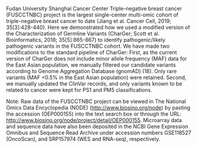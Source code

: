 Fudan University Shanghai Cancer Center Triple-negative breast cancer (FUSCCTNBC) project is the largest single-center multi-omic cohort of triple-negative breast cancer to date (Jiang et al. Cancer Cell, 2019; 35[3]:428-440). Here we demonstrated how we used a modified version of the Characterization of Germline Variants (CharGer; Scott et al. Bioinformatics, 2018; 35[5]:865-867) to identify pathogenic/likely pathogenic variants in the FUSCCTNBC cohort. We have made two modifications to the standard pipeline of CharGer: First, as the current version of CharGer does not include minor allele frequency (MAF) data for the East Asian population, we manually filtered our candidate variants according to Genome Aggregation Database (gnomAD) (18). Only rare variants (MAF <0.5% in the East Asian population) were retained. Second, we manually updated the ClinVar records, and only variants known to be related to cancer were kept for PS1 and PM5 classifications.

Note: Raw data of the FUSCCTNBC project can be viewed in The National Omics Data Encyclopedia (NODE) (http://www.biosino.org/node) by pasting the accession (OEP000155) into the text search box or through the URL: http://www.biosino.org/node/project/detail/OEP000155. Microarray data and sequence data have also been deposited in the NCBI Gene Expression Omnibus and Sequence Read Archive under accession numbers GSE118527 (OncoScan), and SRP157974 (WES and RNA-seq), respectively.
